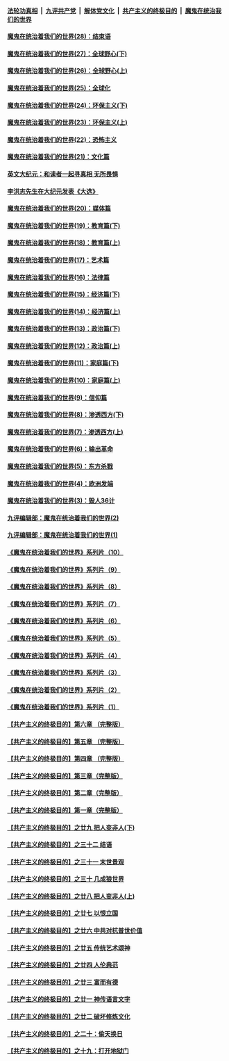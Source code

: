 

####  [法轮功真相](../../../../basic/blob/master/README.md?t=03301101) &nbsp;|&nbsp; [九评共产党](../../../../9ping.md/blob/master/README.md?t=03301101) &nbsp;|&nbsp; [解体党文化](../../../../jtdwh.md/blob/master/README.md?t=03301101)  &nbsp;|&nbsp; [共产主义的终极目的](../../../../gczydzjmd.md/blob/master/README.md?t=03301101) &nbsp;|&nbsp; [魔鬼在统治我们的世界](../../../../mgztzwmdsj.md/blob/master/README.md?t=03301101) 

#### [魔鬼在统治着我们的世界(28)：结束语](../pages/nsc422/n10936246.md?t=03301101) 

#### [魔鬼在统治着我们的世界(27)：全球野心(下)](../pages/nsc422/n10928319.md?t=03301101) 

#### [魔鬼在统治着我们的世界(26)：全球野心(上)](../pages/nsc422/n10900318.md?t=03301101) 

#### [魔鬼在统治着我们的世界(25)：全球化](../pages/nsc422/n10788205.md?t=03301101) 

#### [魔鬼在统治着我们的世界(24)：环保主义(下)](../pages/nsc422/n10695307.md?t=03301101) 

#### [魔鬼在统治着我们的世界(23)：环保主义(上)](../pages/nsc422/n10688613.md?t=03301101) 

#### [魔鬼在统治着我们的世界(22)：恐怖主义](../pages/nsc422/n10614727.md?t=03301101) 

#### [魔鬼在统治着我们的世界(21)：文化篇](../pages/nsc422/n10597706.md?t=03301101) 

#### [英文大纪元：和读者一起寻真相 无所畏惧](../pages/nsc422/n12542027.md?t=03301101) 

#### [李洪志先生在大纪元发表《大选》](../pages/nsc422/n12534746.md?t=03301101) 

#### [魔鬼在统治着我们的世界(20)：媒体篇](../pages/nsc422/n10586579.md?t=03301101) 

#### [魔鬼在统治着我们的世界(19)：教育篇(下)](../pages/nsc422/n10564808.md?t=03301101) 

#### [魔鬼在统治着我们的世界(18)：教育篇(上)](../pages/nsc422/n10526970.md?t=03301101) 

#### [魔鬼在统治着我们的世界(17)：艺术篇](../pages/nsc422/n10499093.md?t=03301101) 

#### [魔鬼在统治着我们的世界(16)：法律篇](../pages/nsc422/n10485969.md?t=03301101) 

#### [魔鬼在统治着我们的世界(15)：经济篇(下)](../pages/nsc422/n10469975.md?t=03301101) 

#### [魔鬼在统治着我们的世界(14)：经济篇(上)](../pages/nsc422/n10457370.md?t=03301101) 

#### [魔鬼在统治着我们的世界(13)：政治篇(下)](../pages/nsc422/n10448270.md?t=03301101) 

#### [魔鬼在统治着我们的世界(12)：政治篇(上)](../pages/nsc422/n10444576.md?t=03301101) 

#### [魔鬼在统治着我们的世界(11)：家庭篇(下)](../pages/nsc422/n10440961.md?t=03301101) 

#### [魔鬼在统治着我们的世界(10)：家庭篇(上)](../pages/nsc422/n10435448.md?t=03301101) 

#### [魔鬼在统治着我们的世界(9)：信仰篇](../pages/nsc422/n10432159.md?t=03301101) 

#### [魔鬼在统治着我们的世界(8)：渗透西方(下)](../pages/nsc422/n10429603.md?t=03301101) 

#### [魔鬼在统治着我们的世界(7)：渗透西方(上)](../pages/nsc422/n10426013.md?t=03301101) 

#### [魔鬼在统治着我们的世界(6)：输出革命](../pages/nsc422/n10421536.md?t=03301101) 

#### [魔鬼在统治着我们的世界(5)：东方杀戮](../pages/nsc422/n10417707.md?t=03301101) 

#### [魔鬼在统治着我们的世界(4)：欧洲发端](../pages/nsc422/n10414890.md?t=03301101) 

#### [魔鬼在统治着我们的世界(3)：毁人36计](../pages/nsc422/n10411583.md?t=03301101) 

#### [九评编辑部：魔鬼在统治着我们的世界(2)](../pages/nsc422/n10410036.md?t=03301101) 

#### [九评编辑部：魔鬼在统治着我们的世界(1)](../pages/nsc422/n10406825.md?t=03301101) 

#### [《魔鬼在统治着我们的世界》系列片（10）](../pages/nsc422/n12292670.md?t=03301101) 

#### [《魔鬼在统治着我们的世界》系列片（9）](../pages/nsc422/n12290859.md?t=03301101) 

#### [《魔鬼在统治着我们的世界》系列片（8）](../pages/nsc422/n12287445.md?t=03301101) 

#### [《魔鬼在统治着我们的世界》系列片（7）](../pages/nsc422/n12283425.md?t=03301101) 

#### [《魔鬼在统治着我们的世界》系列片（6）](../pages/nsc422/n12282314.md?t=03301101) 

#### [《魔鬼在统治着我们的世界》系列片（5）](../pages/nsc422/n12281419.md?t=03301101) 

#### [《魔鬼在统治着我们的世界》系列片（4）](../pages/nsc422/n12274024.md?t=03301101) 

#### [《魔鬼在统治着我们的世界》系列片（3）](../pages/nsc422/n12271322.md?t=03301101) 

#### [《魔鬼在统治着我们的世界》系列片（2）](../pages/nsc422/n12269049.md?t=03301101) 

#### [《魔鬼在统治着我们的世界》系列片（1）](../pages/nsc422/n12267575.md?t=03301101) 

#### [【共产主义的终极目的】第六章 （完整版）](../pages/nsc422/n11428913.md?t=03301101) 

#### [【共产主义的终极目的】第五章 （完整版）](../pages/nsc422/n11428912.md?t=03301101) 

#### [【共产主义的终极目的】第四章 （完整版）](../pages/nsc422/n11428907.md?t=03301101) 

#### [【共产主义的终极目的】第三章（完整版）](../pages/nsc422/n11428848.md?t=03301101) 

#### [【共产主义的终极目的】第二章（完整版）](../pages/nsc422/n11428831.md?t=03301101) 

#### [【共产主义的终极目的】第一章（完整版）](../pages/nsc422/n11417651.md?t=03301101) 

#### [【共产主义的终极目的】之廿九 把人变非人(下)](../pages/nsc422/n11344140.md?t=03301101) 

#### [【共产主义的终极目的】之三十二 结语](../pages/nsc422/n11360535.md?t=03301101) 

#### [【共产主义的终极目的】之三十一 末世景观](../pages/nsc422/n11351129.md?t=03301101) 

#### [【共产主义的终极目的】之三十 几成狼世界](../pages/nsc422/n11348280.md?t=03301101) 

#### [【共产主义的终极目的】之廿八 把人变非人(上)](../pages/nsc422/n11340492.md?t=03301101) 

#### [【共产主义的终极目的】之廿七 以恨立国](../pages/nsc422/n11336944.md?t=03301101) 

#### [【共产主义的终极目的】之廿六 中共对抗普世价值](../pages/nsc422/n11324785.md?t=03301101) 

#### [【共产主义的终极目的】之廿五 传统艺术颂神](../pages/nsc422/n11296396.md?t=03301101) 

#### [【共产主义的终极目的】之廿四 人伦典范](../pages/nsc422/n11296397.md?t=03301101) 

#### [【共产主义的终极目的】之廿三 富而有德](../pages/nsc422/n11283598.md?t=03301101) 

#### [【共产主义的终极目的】之廿一 神传语言文字](../pages/nsc422/n11263265.md?t=03301101) 

#### [【共产主义的终极目的】之廿二 破坏修炼文化](../pages/nsc422/n11245728.md?t=03301101) 

#### [【共产主义的终极目的】之二十：偷天换日](../pages/nsc422/n11238846.md?t=03301101) 

#### [【共产主义的终极目的】之十九：打开地狱门](../pages/nsc422/n11206376.md?t=03301101) 

